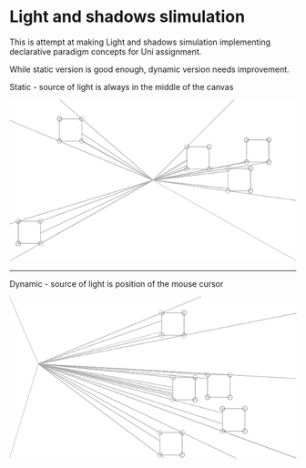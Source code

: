 # Light and shadows slimulation #

This is attempt at making Light and shadows simulation implementing declarative paradigm concepts for Uni assignment.

While static version is good enough, dynamic version needs improvement. 

Static - source of light is always in the middle of the canvas

![Static simulation](/images/Static.png "Static simulation")

---

Dynamic - source of light is position of the mouse cursor

![Dynamic simulation](/images/Dynamic.png "Dynamic simulation")